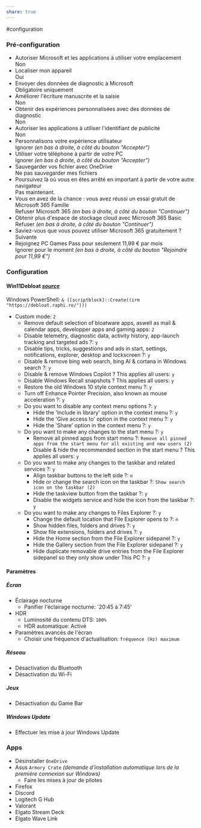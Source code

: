 ```yaml
---
share: true
---
```

#configuration   
  
### Pré-configuration  
- Autoriser Microsoft et les applications à utiliser votre emplacement  
	Non  
- Localiser mon appareil  
	Oui  
- Envoyer des données de diagnostic à Microsoft  
	Obligatoire uniquement  
- Améliorer l'écriture manuscrite et la saisie  
	Non  
- Obtenir des expériences personnalisées avec des données de diagnostic  
	Non  
- Autoriser les applications à utiliser l'identifiant de publicité  
	Non  
- Personnalisons votre expérience utilisateur  
	Ignorer *(en bas à droite, à côté du bouton "Accepter")*  
- Utiliser votre téléphone à partir de votre PC  
	Ignorer *(en bas à droite, à côté du bouton "Accepter")*  
- Sauvegarder vos fichier avec OneDrive  
	Ne pas sauvegarder mes fichiers  
- Poursuivez là où vous en êtes arrêté en important à partir de votre autre navigateur  
	Pas maintenant.  
- Vous en avez de la chance : vous avez réussi un essai gratuit de Microsoft 365 Famille  
	Refuser Microsoft 365 *(en bas à droite, à côté du bouton "Continuer")*  
- Obtenir plus d'espace de stockage cloud avec Microsoft 365 Basic  
	Refuser *(en bas à droite, à côté du bouton "Continuer")*  
- Saviez-vous que vous pouvez utiliser Microsoft 365 gratuitement ?  
	Suivante  
- Rejoignez PC Games Pass pour seulement 11,99 € par mois  
	Ignorer pour le moment *(en bas à droite, à côté du bouton "Rejoindre pour 11,99 €")*  
  
### Configuration  
#### Win11Debloat *[source](https://github.com/Raphire/Win11Debloat)*  
  
Windows PowerShell: `& ([scriptblock]::Create((irm "https://debloat.raphi.re/")))`  
- Custom mode: `2`  
	- Remove default selection of bloatware apps, aswell as mail & calendar apps, developper apps and gaming apps: `2`  
	- Disable telemetry, diagnostic data, activity history, app-launch tracking and targeted ads ?: `y`  
	- Disable tips, tricks, suggestions and ads in start, settings, notifications, explorer, desktop and lockscreen ?: `y`  
	- Disable & remove bing web search, bing AI & cortana in Windows search ?: `y`  
	- Disable & remove Windows Copilot ? This applies all users: `y`  
	- Disable Windows Recall snapshots ? This applies all users: `y`  
	- Restore the old Windows 10 style context menu ?: `y`  
	- Turn off Enhance Pointer Precision, also known as mouse acceleration ?: `y`  
	- Do you want to disable any context menu options ?: `y`  
		- Hide the 'Include in library' option in the context menu ?: `y`  
		- Hide the 'Give access to' option in the context menu ?: `y`  
		- Hide the 'Share' option in the context menu ?: `y`  
	- Do you want to make any changes to the start menu ?: `y`  
		- Remove all pinned apps from start menu ?: `Remove all pinned apps from the start menu for all existing and new users (2)`  
		- Disable & hide the recommended section in the start menu ?  This applies all users: `y`  
	- Do you want to make any changes to the taskbar and related services ?: `y`  
		- Align taskbar buttons to the left side ?: `n`  
		- Hide or change the search icon on the taskbar ?: `Show search icon on the taskbar (2)`  
		- Hide the taskview button from the taskbar ?: `y`  
		- Disable the widgets service and hide the icon from the taskbar ?: `y`  
	- Do you want to make any changes to Files Explorer ?: `y`  
		- Change the default location that File Explorer opens to ?: `n`  
		- Show hidden files, folders and drives ?: `y`  
		- Show file extensions, folders and drives ?: `y`  
		- Hide the Home section from the File Explorer sidepanel ?: `y`  
		- Hide the Gallery section from the File Explorer sidepanel ?: `y`  
		- Hide duplicate removable drive entries from the File Explorer sidepanel so they only show under This PC ?: `y`  
#### Paramètres  
##### Écran  
- Éclairage nocturne  
	- Panifier l'éclairage nocturne: `20:45 à 7:45'  
- HDR  
	- Luminosité du contenu DTS: `100%`  
	- HDR automatique: Activé  
- Paramètres avancés de l'écran  
	- Choisir une fréquence d'actualisation: `fréquence (Hz) maximum`  
##### Réseau  
- Désactivation du Bluetooth  
- Désactivation du Wi-Fi  
##### Jeux  
- Désactivation du Game Bar  
##### Windows Update  
- Effectuer les mise à jour Windows Update  
### Apps  
- Désinstaller `OneDrive`  
- Asus `Armory Crate` *(demande d'installation automatique lors de la première connexion sur Windows)*  
	- Faire les mises à jour de pilotes  
- Firefox  
- Discord  
- Logitech G Hub  
- Valorant  
- Elgato Stream Deck  
- Elgato Wave Link